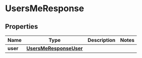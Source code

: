 

# UsersMeResponse

## Properties

Name | Type | Description | Notes
------------ | ------------- | ------------- | -------------
**user** | [**UsersMeResponseUser**](UsersMeResponseUser.md) |  | 




